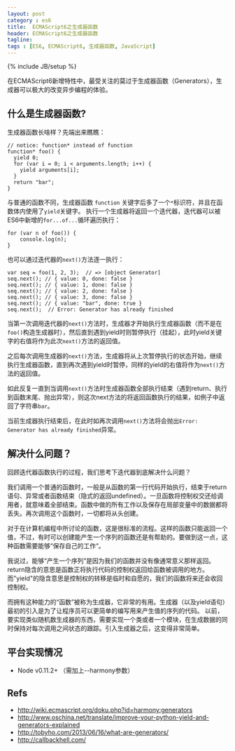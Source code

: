 ```yaml
---
layout: post
category : es6
title:  ECMAScript6之生成器函数
header: ECMAScript6之生成器函数
tagline:
tags : [ES6, ECMAScript6, 生成器函数, JavaScript]
---
```

{% include JB/setup %}

在ECMAScript6新增特性中，最受关注的莫过于生成器函数（Generators），生成器可以极大的改变异步编程的体验。

## 什么是生成器函数?

生成器函数长啥样？先端出来瞧瞧：

	// notice: function* instead of function
	function* foo() {
	  yield 0;
	  for (var i = 0; i < arguments.length; i++) {
		yield arguments[i];
	  }
	  return "bar";
	}

与普通的函数不同，生成器函数 `function` 关键字后多了一个`*`标识符，并且在函数体内使用了`yield`关键字。
执行一个生成器将返回一个迭代器，迭代器可以被ES6中新增的`for...of...`循环遍历执行：

	for (var n of foo()) {
		console.log(n);
	}

也可以通过迭代器的`next()`方法逐一执行：

	var seq = foo(1, 2, 3);  // => [object Generator]
	seq.next(); // { value: 0, done: false }
	seq.next(); // { value: 1, done: false }
	seq.next(); // { value: 2, done: false }
	seq.next(); // { value: 3, done: false }
	seq.next(); // { value: "bar", done: true }
	seq.next();  // Error: Generator has already finished

当第一次调用迭代器的`next()`方法时，生成器才开始执行生成器函数（而不是在`foo()`构造生成器时），然后直到遇到yield时则暂停执行（挂起），此时yield关键字的右值将作为此次`next()`方法的返回值。

之后每次调用生成器的`next()`方法，生成器将从上次暂停执行的状态开始，继续执行生成器函数，直到再次遇到yield时暂停，同样的yield的右值将作为`next()`方法的返回值。

如此反复一直到当调用`next()`方法时生成器函数全部执行结束（遇到return、执行到函数末尾、抛出异常），则这次next方法的将返回函数执行的结果，如例子中返回了字符串`bar`。

当前生成器执行结束后，在此时如再次调用`next()`方法将会抛出`Error: Generator has already finished`异常。

## 解决什么问题？

回顾迭代器函数执行的过程，我们思考下迭代器到底解决什么问题？

我们调用一个普通的函数时，一般是从函数的第一行代码开始执行，结束于return语句、异常或者函数结束（隐式的返回undefined）。一旦函数将控制权交还给调用者，就意味着全部结束。函数中做的所有工作以及保存在局部变量中的数据都将丢失。再次调用这个函数时，一切都将从头创建。 

对于在计算机编程中所讨论的函数，这是很标准的流程。这样的函数只能返回一个值，不过，有时可以创建能产生一个序列的函数还是有帮助的。要做到这一点，这种函数需要能够“保存自己的工作“。 

我说过，能够“产生一个序列”是因为我们的函数并没有像通常意义那样返回。return隐含的意思是函数正将执行代码的控制权返回给函数被调用的地方。而"yield"的隐含意思是控制权的转移是临时和自愿的，我们的函数将来还会收回控制权。

而拥有这种能力的“函数”被称为生成器，它非常的有用。生成器（以及yield语句）最初的引入是为了让程序员可以更简单的编写用来产生值的序列的代码。 以前，要实现类似随机数生成器的东西，需要实现一个类或者一个模块，在生成数据的同时保持对每次调用之间状态的跟踪。引入生成器之后，这变得非常简单。

## 平台实现情况

* Node v0.11.2+ （需加上--harmony参数）

## Refs
* http://wiki.ecmascript.org/doku.php?id=harmony:generators
* http://www.oschina.net/translate/improve-your-python-yield-and-generators-explained
* http://tobyho.com/2013/06/16/what-are-generators/
* http://callbackhell.com/
